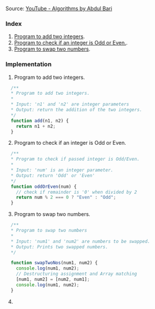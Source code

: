Source: [YouTube - Algorithms by Abdul Bari](https://www.youtube.com/watch?v=0IAPZzGSbME&list=PLDN4rrl48XKpZkf03iYFl-O29szjTrs_O)

### Index
1. [Program to add two integers](#1).
2. [Program to check if an integer is Odd or Even.](#2).
3. [Program to swap two numbers](#3).

### Implementation
1. <a name="1"></a>Program to add two integers.
```javascript
  /**
  * Program to add two integers.
  *
  * Input: 'n1' and 'n2' are integer parameters
  * Output: return the addition of the two integers.
  */
  function add(n1, n2) {
    return n1 + n2;
  }
```

2. <a name="2"></a>Program to check if an integer is Odd or Even.
```javascript
  /**
  * Program to check if passed integer is Odd/Even.
  *
  * Input: 'num' is an integer parameter.
  * Output: return 'Odd' or 'Even'
  */
  function oddOrEven(num) {
    // check if remainder is '0' when divided by 2
    return num % 2 === 0 ? "Even" : "Odd";
  }
```

3. <a name="3"></a>Program to swap two numbers.
```javascript
  /**
  * Program to swap two numbers
  *
  * Input: 'num1' and 'num2' are numbers to be swapped.
  * Output: Prints two swapped numbers.
  */

  function swapTwoNos(num1, num2) {
    console.log(num1, num2);
    // Destructuring assignment and Array matching
    [num1, num2] = [num2, num1];
    console.log(num1, num2);
  }
```

4. 
